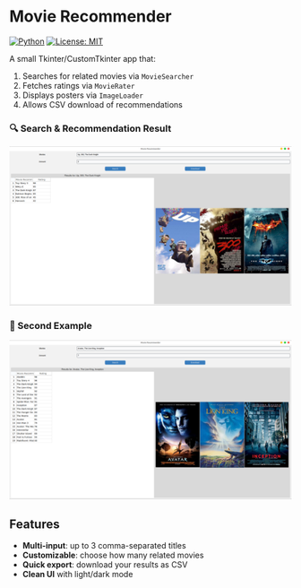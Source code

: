# Movie Recommender  

[![Python](https://img.shields.io/badge/python-3.10%2B-blue)]()
[![License: MIT](https://img.shields.io/badge/license-MIT-green)]()


A small Tkinter/CustomTkinter app that:
1. Searches for related movies via `MovieSearcher`  
2. Fetches ratings via `MovieRater`  
3. Displays posters via `ImageLoader`  
4. Allows CSV download of recommendations  

### 🔍 Search & Recommendation Result
![Example 1](https://raw.githubusercontent.com/getintogit1/Movie-recommendations/main/Images/Movie-Recommendations-example.png)

### 🎯 Second Example
![Example 2](https://raw.githubusercontent.com/getintogit1/Movie-recommendations/main/Images/Movie-Recommendation-Example2.png)

## Features

- **Multi-input**: up to 3 comma-separated titles  
- **Customizable**: choose how many related movies  
- **Quick export**: download your results as CSV  
- **Clean UI** with light/dark mode  

